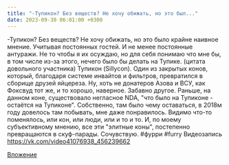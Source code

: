 ```yaml
---
title: "-Тупикон? Без веществ? Не хочу обижать, но это был..."
date: 2023-09-30 06:01:00 +0300
---
```


-Тупикон? Без веществ? Не хочу обижать, но это было крайне наивное мнение. Учитывая постоянных гостей. И не менее постоянные антуражи. Не то чтобы я их осуждаю, но для себя понимаю что мне бы, в том числе из-за этого, нечего было бы делать на Тупике.
(цитата довольного участника)
Тупикон (Sillycon).
Один из закрытых конов, который, благодаря системе инвайтов и фильтров, превратился в сборище друзей яйцереза. Ну, хоть не донатеров Азова и ВСУ, как Фоксвуд тот же, и то хорошо, наверное.
Забавно другое. Раньше, на данном коне, существовало негласное NDA, "что было на Тупиконе - остаётся на Тупиконе". Собственно, там было чему оставаться, в 2018м году довелось там побывать, мне даже понравилось.
Видимо что-то поменялось, или кон, или люди, или и то и то. И, по моему субъективному мнению, все эти "элитные коны", постепенно превращаются в скуф-парады. Сочувствую.
#фурри #furry
Видеозапись
https://vk.com/video41076938_456239662

[Вложение](https://vk.com/video41076938_456239662)
